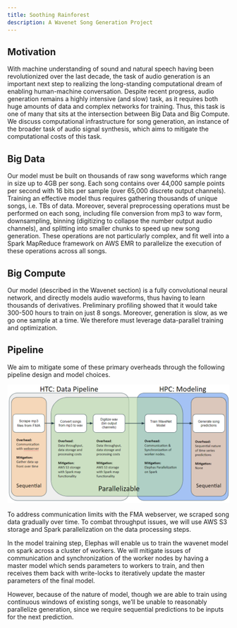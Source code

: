```yaml
---
title: Soothing Rainforest
description: A Wavenet Song Generation Project
---
```


## Motivation

With machine understanding of sound and natural speech having been revolutionized over the last decade, the task of audio generation is an important next step to realizing the long-standing computational dream of enabling human-machine conversation. Despite recent progress, audio generation remains a highly intensive (and slow) task, as it requires both huge amounts of data and complex networks for training. Thus, this task is one of many that sits at the intersection between Big Data and Big Compute. We discuss computational infrastructure for song generation, an instance of the broader task of audio signal synthesis, which aims to mitigate the computational costs of this task.

## Big Data

Our model must be built on thousands of raw song waveforms which range in size up to 4GB per song. Each song contains over 44,000 sample points per second with 16 bits per sample (over 65,000 discrete output channels). Training an effective model thus requires gathering thousands of unique songs, i.e. TBs of data. Moreover, several preprocessing operations must be performed on each song, including file conversion from mp3 to wav form, downsampling, binning (digitizing to collapse the number output audio channels), and splitting into smaller chunks to speed up new song generation. These operations are not particularly complex, and fit well into a Spark MapReduce framework on AWS EMR to parallelize the execution of these operations across all songs.


## Big Compute

Our model (described in the Wavenet section) is a fully convolutional neural network, and directly models audio waveforms, thus having to learn thousands of derivatives. Preliminary profiling showed that it would take 300-500 hours to train on just 8 songs. Moreover, generation is slow, as we go one sample at a time. We therefore must leverage data-parallel training and optimization.

## Pipeline

We aim to mitigate some of these primary overheads through the following pipeline design and model choices.

![pipeline](imgs/pipeline.PNG)

To address communication limits with the FMA webserver, we scraped song data gradually over time. To combat throughput issues, we will use AWS S3 storage and Spark parallelization on the data processing steps.

In the model training step, Elephas will enable us to train the wavenet model on spark across a cluster of workers. We will mitigate issues of communication and synchronization of the worker nodes by having a master model which sends parameters to workers to train, and then receives them back with write-locks to iteratively update the master parameters of the final model.

However, because of the nature of model, though we are able to train using continuous windows of existing songs, we’ll be unable to reasonably parallelize generation, since we require sequential predictions to be inputs for the next prediction.








